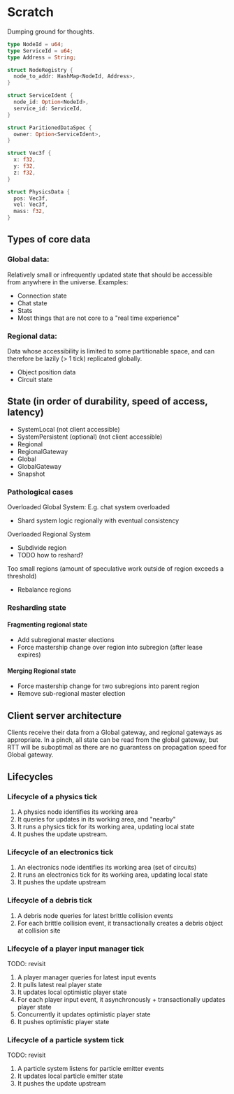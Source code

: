 # Scratch

Dumping ground for thoughts.

```rust
type NodeId = u64;
type ServiceId = u64;
type Address = String;

struct NodeRegistry {
  node_to_addr: HashMap<NodeId, Address>,
}

struct ServiceIdent {
  node_id: Option<NodeId>,
  service_id: ServiceId,
}

struct ParitionedDataSpec {
  owner: Option<ServiceIdent>,
}

struct Vec3f {
  x: f32,
  y: f32,
  z: f32,
}

struct PhysicsData {
  pos: Vec3f,
  vel: Vec3f,
  mass: f32,
}
```

## Types of core data

### Global data:
  Relatively small or infrequently updated state that should be accessible from anywhere in
the universe.
Examples:
- Connection state
- Chat state
- Stats
- Most things that are not core to a "real time experience"


### Regional data:
Data whose accessibility is limited to some partitionable space, and can therefore be lazily
(> 1 tick) replicated globally.
- Object position data
- Circuit state



## State (in order of durability, speed of access, latency)
- SystemLocal (not client accessible)
- SystemPersistent (optional) (not client accessible)
- Regional
- RegionalGateway
- Global
- GlobalGateway
- Snapshot

### Pathological cases

Overloaded Global System: E.g. chat system overloaded
- Shard system logic regionally with eventual consistency

Overloaded Regional System
- Subdivide region
- TODO how to reshard?

Too small regions (amount of speculative work outside of region exceeds a threshold)
- Rebalance regions


### Resharding state

#### Fragmenting regional state
- Add subregional master elections
- Force mastership change over region into subregion (after lease expires)

#### Merging Regional state
- Force mastership change for two subregions into parent region 
- Remove sub-regional master election



## Client server architecture

Clients receive their data from a Global gateway, and regional gateways as appropriate. In a
pinch, all state can be read from the global gateway, but RTT will be suboptimal as there are no
guarantess on propagation speed for Global gateway.

## Lifecycles

### Lifecycle of a physics tick

1) A physics node identifies its working area
2) It queries for updates in its working area, and "nearby"
3) It runs a physics tick for its working area, updating local state
4) It pushes the update upstream.



### Lifecycle of an electronics tick

1) An electronics node identifies its working area (set of circuits)
2) It runs an electronics tick for its working area, updating local state
3) It pushes the update upstream



### Lifecycle of a debris tick

1) A debris node queries for latest brittle collision events
2) For each brittle collision event, it transactionally creates a debris object at collision site



### Lifecycle of a player input manager tick
TODO: revisit

1) A player manager queries for latest input events
2) It pulls latest real player state
3) It updates local optimistic player state
4) For each player input event, it asynchronously + transactionally updates player state
5) Concurrently it updates optimistic player state
6) It pushes optimistic player state



### Lifecycle of a particle system tick
TODO: revisit

1) A particle system listens for particle emitter events
2) It updates local particle emitter state
3) It pushes the update upstream

